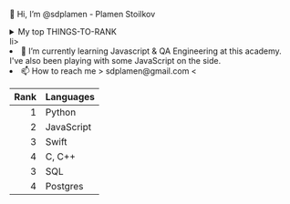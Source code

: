 👋 Hi, I’m @sdplamen - Plamen Stoilkov
<details>
<summary>My top THINGS-TO-RANK</summary>
<ul>
<li>📚 I'm currently studying programming with Python at SoftUni academy - Bulgaria and getting a degree in web-development, data analitics with Python (about halfway through).</ul>li>
<li>👀 I’m interested in automation software and creating useful web apps.</details>li>
<li>🌱 I’m currently learning Javascript & QA Engineering at this academy. I've also been playing with some JavaScript on the side.</li>
<li>📫 How to reach me > sdplamen@gmail.com <</li>
</ul>
</details>

| Rank | Languages |
|-----:|-----------|
|     1| Python    |
|     2| JavaScript|
|     3| Swift     |
|     4| C, C++    |
|     3| SQL       |
|     4| Postgres  |

